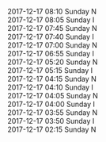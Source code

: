 2017-12-17 08:10 Sunday  N  
2017-12-17 08:05 Sunday  I  
2017-12-17 07:45 Sunday  N  
2017-12-17 07:40 Sunday  I  
2017-12-17 07:00 Sunday  N  
2017-12-17 06:55 Sunday  I  
2017-12-17 05:20 Sunday  N  
2017-12-17 05:15 Sunday  I  
2017-12-17 04:15 Sunday  N  
2017-12-17 04:10 Sunday  I  
2017-12-17 04:05 Sunday  N  
2017-12-17 04:00 Sunday  I  
2017-12-17 03:55 Sunday  N  
2017-12-17 03:50 Sunday  I  
2017-12-17 02:15 Sunday  N  
